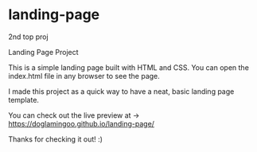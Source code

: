 # landing-page
2nd top proj 

Landing Page Project 

This is a simple landing page built with HTML and CSS.
You can open the index.html file in any browser to see the page.

I made this project as a quick way to have a neat, basic landing page template.

You can check out the live preview at -> https://doglamingoo.github.io/landing-page/

Thanks for checking it out!  :)

